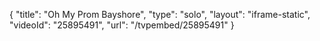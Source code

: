 {
    "title": "Oh My Prom Bayshore",
    "type": "solo",
    "layout": "iframe-static",
    "videoId": "25895491",
    "url": "\/tvpembed\/25895491"
}